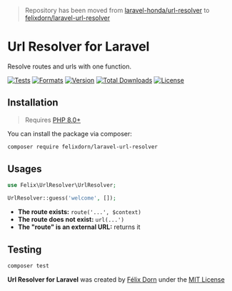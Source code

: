 > Repository has been moved from [laravel-honda/url-resolver](https://github.com/laravel-honda/url-resolver)
> to [felixdorn/laravel-url-resolver](https://github.com/felixdorn/laravel-url-resolver)

# Url Resolver for Laravel

Resolve routes and urls with one function.

[![Tests](https://github.com/felixdorn/laravel-url-resolver/actions/workflows/tests.yml/badge.svg?branch=master)](https://github.com/felixdorn/laravel-url-resolver/actions/workflows/tests.yml)
[![Formats](https://github.com/felixdorn/laravel-url-resolver/actions/workflows/formats.yml/badge.svg?branch=master)](https://github.com/felixdorn/laravel-url-resolver/actions/workflows/formats.yml)
[![Version](https://poser.pugx.org/felixdorn/laravel-url-resolver/version)](//packagist.org/packages/felixdorn/laravel-url-resolver)
[![Total Downloads](https://poser.pugx.org/felixdorn/laravel-url-resolver/downloads)](//packagist.org/packages/felixdorn/laravel-url-resolver)
[![License](https://poser.pugx.org/felixdorn/laravel-url-resolver/license)](//packagist.org/packages/felixdorn/laravel-url-resolver)

## Installation

> Requires [PHP 8.0+](https://php.net/releases)

You can install the package via composer:

```bash
composer require felixdorn/laravel-url-resolver
```

## Usages

```php
use Felix\UrlResolver\UrlResolver;

UrlResolver::guess('welcome', []); 
```

* **The route exists:** `route('...', $context)`
* **The route does not exist:** `url(...')`
* **The "route" is an external URL:** returns it

## Testing

```bash
composer test
```

**Url Resolver for Laravel** was created by [Félix Dorn](https://twitter.com/afelixdorn)  under
the [MIT License](LICENSE.md)
